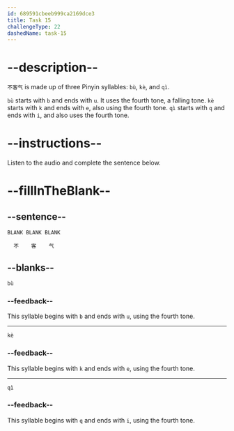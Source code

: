 ```yaml
---
id: 689591cbeeb999ca2169dce3
title: Task 15
challengeType: 22
dashedName: task-15
---
```


<!-- (Audio) B：不客气 -->

# --description--

`不客气` is made up of three Pinyin syllables: `bù`, `kè`, and `qì`.

`bù` starts with `b` and ends with `u`. It uses the fourth tone, a falling tone. `kè` starts with `k` and ends with `e`, also using the fourth tone. `qì` starts with `q` and ends with `i`, and also uses the fourth tone.

# --instructions--

Listen to the audio and complete the sentence below.

# --fillInTheBlank--

## --sentence--

`BLANK BLANK BLANK`
 
`  不    客    气`

## --blanks--

`bù`

### --feedback--

This syllable begins with `b` and ends with `u`, using the fourth tone.

---

`kè`

### --feedback--

This syllable begins with `k` and ends with `e`, using the fourth tone.

---

`qì`

### --feedback--

This syllable begins with `q` and ends with `i`, using the fourth tone.

